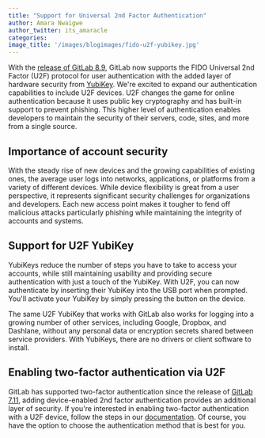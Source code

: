 ```yaml
---
title: "Support for Universal 2nd Factor Authentication"
author: Amara Nwaigwe
author_twitter: its_amaracle
categories: 
image_title: '/images/blogimages/fido-u2f-yubikey.jpg'
---
```


With the [release of GitLab 8.9](https://about.gitlab.com/2016/06/22/gitlab-8-9-released/), GitLab now supports the FIDO Universal 2nd Factor (U2F) protocol for user authentication with 
the added layer of hardware security from [YubiKey](https://www.yubico.com/products/yubikey-hardware/yubikey4/). We're excited to expand our authentication 
capabilities to include U2F devices. U2F changes the game for online authentication because
it uses public key cryptography and has built-in support to prevent phishing. This higher 
level of authentication enables developers to maintain the security of
their servers, code, sites, and more from a single source.

<!-- more -->

## Importance of account security 

With the steady rise of new devices and the growing capabilities of existing ones, the average
user logs into networks, applications, or platforms from a variety of different devices. While
device flexibility is great from a user perspective, it represents significant security
challenges for organizations and developers. Each new access point makes it tougher to fend off
malicious attacks particularly phishing while maintaining the integrity of accounts and systems.

## Support for U2F YubiKey

YubiKeys reduce the number of steps you have to take to access your accounts,
while still maintaining usability and providing secure authentication with just a touch of the 
YubiKey. With U2F, you can now authenticate by inserting their YubiKey into the
USB port when prompted. You'll activate your YubiKey by simply pressing the button on
the device.

The same U2F YubiKey that works with GitLab also works for logging into a growing number of
other services, including Google, Dropbox, and Dashlane, without any personal data or
encryption secrets shared between service providers. With YubiKeys, there are no drivers or
client software to install.  

## Enabling two-factor authentication via U2F

GitLab has supported two-factor authentication since the release of [GitLab 7.11](https://about.gitlab.com/2015/05/22/gitlab-7-11-released/), adding 
device-enabled 2nd factor authentication provides an additional layer of security. 
If you're interested in enabling two-factor authentication with a U2F device, follow the 
steps in our [documentation](http://docs.gitlab.com/ee/profile/two_factor_authentication.html#log-in-via-u2f-device). Of course, you have the option to choose the 
authentication method that is best for you. 

